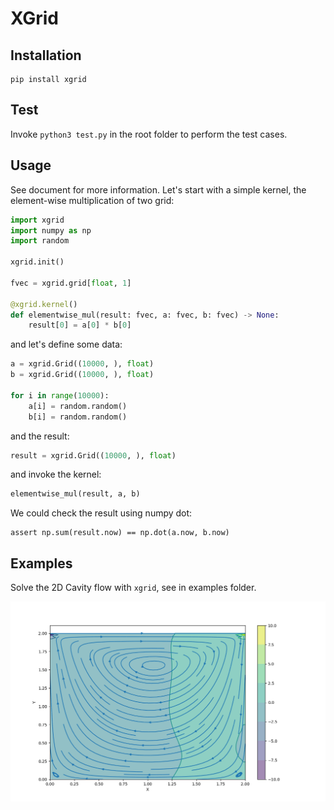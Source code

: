 # XGrid

## Installation

```
pip install xgrid
```

## Test

Invoke `python3 test.py` in the root folder to perform the test cases.

## Usage

See document for more information. Let's start with a simple kernel, the element-wise multiplication of two grid:

```python
import xgrid
import numpy as np
import random

xgrid.init()

fvec = xgrid.grid[float, 1]

@xgrid.kernel()
def elementwise_mul(result: fvec, a: fvec, b: fvec) -> None:
    result[0] = a[0] * b[0]
```

and let's define some data:

```python
a = xgrid.Grid((10000, ), float)
b = xgrid.Grid((10000, ), float)

for i in range(10000):
    a[i] = random.random()
    b[i] = random.random()
```

and the result:

```python
result = xgrid.Grid((10000, ), float)
```

and invoke the kernel:

```python
elementwise_mul(result, a, b)
```

We could check the result using numpy dot:

```
assert np.sum(result.now) == np.dot(a.now, b.now)
```

## Examples

Solve the 2D Cavity flow with `xgrid`, see in examples folder.

![cavity](imgs/cavity.png)